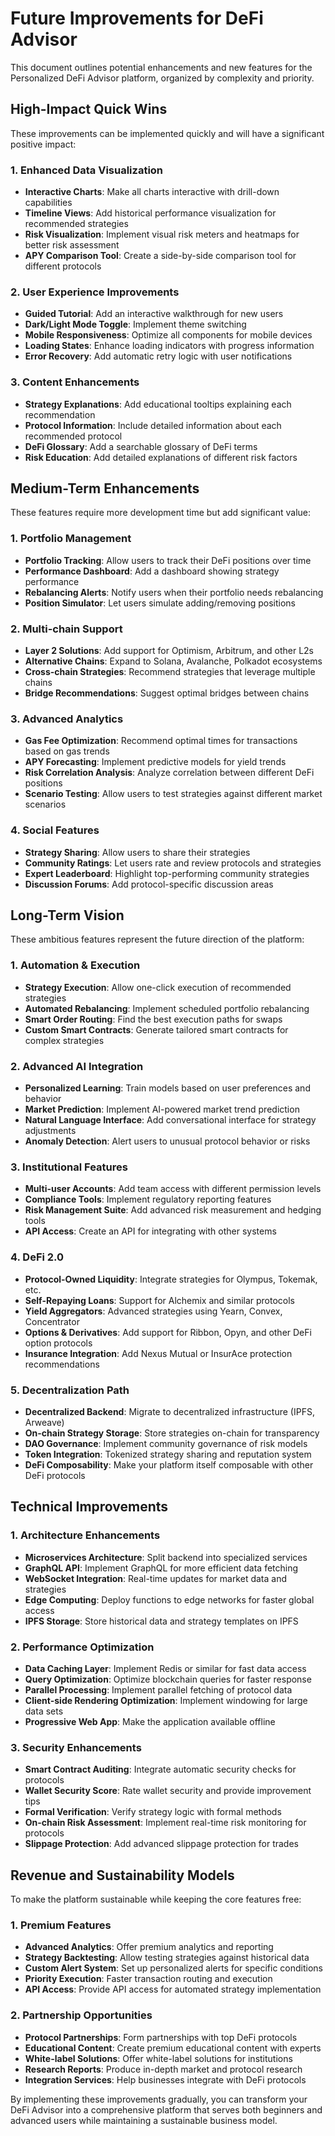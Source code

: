 # Future Improvements for DeFi Advisor

This document outlines potential enhancements and new features for the Personalized DeFi Advisor platform, organized by complexity and priority.

## High-Impact Quick Wins

These improvements can be implemented quickly and will have a significant positive impact:

### 1. Enhanced Data Visualization

- **Interactive Charts**: Make all charts interactive with drill-down capabilities
- **Timeline Views**: Add historical performance visualization for recommended strategies
- **Risk Visualization**: Implement visual risk meters and heatmaps for better risk assessment
- **APY Comparison Tool**: Create a side-by-side comparison tool for different protocols

### 2. User Experience Improvements

- **Guided Tutorial**: Add an interactive walkthrough for new users
- **Dark/Light Mode Toggle**: Implement theme switching
- **Mobile Responsiveness**: Optimize all components for mobile devices
- **Loading States**: Enhance loading indicators with progress information
- **Error Recovery**: Add automatic retry logic with user notifications

### 3. Content Enhancements

- **Strategy Explanations**: Add educational tooltips explaining each recommendation
- **Protocol Information**: Include detailed information about each recommended protocol
- **DeFi Glossary**: Add a searchable glossary of DeFi terms
- **Risk Education**: Add detailed explanations of different risk factors

## Medium-Term Enhancements

These features require more development time but add significant value:

### 1. Portfolio Management

- **Portfolio Tracking**: Allow users to track their DeFi positions over time
- **Performance Dashboard**: Add a dashboard showing strategy performance
- **Rebalancing Alerts**: Notify users when their portfolio needs rebalancing
- **Position Simulator**: Let users simulate adding/removing positions

### 2. Multi-chain Support

- **Layer 2 Solutions**: Add support for Optimism, Arbitrum, and other L2s
- **Alternative Chains**: Expand to Solana, Avalanche, Polkadot ecosystems
- **Cross-chain Strategies**: Recommend strategies that leverage multiple chains
- **Bridge Recommendations**: Suggest optimal bridges between chains

### 3. Advanced Analytics

- **Gas Fee Optimization**: Recommend optimal times for transactions based on gas trends
- **APY Forecasting**: Implement predictive models for yield trends
- **Risk Correlation Analysis**: Analyze correlation between different DeFi positions
- **Scenario Testing**: Allow users to test strategies against different market scenarios

### 4. Social Features

- **Strategy Sharing**: Allow users to share their strategies
- **Community Ratings**: Let users rate and review protocols and strategies
- **Expert Leaderboard**: Highlight top-performing community strategies
- **Discussion Forums**: Add protocol-specific discussion areas

## Long-Term Vision

These ambitious features represent the future direction of the platform:

### 1. Automation & Execution

- **Strategy Execution**: Allow one-click execution of recommended strategies
- **Automated Rebalancing**: Implement scheduled portfolio rebalancing
- **Smart Order Routing**: Find the best execution paths for swaps
- **Custom Smart Contracts**: Generate tailored smart contracts for complex strategies

### 2. Advanced AI Integration

- **Personalized Learning**: Train models based on user preferences and behavior
- **Market Prediction**: Implement AI-powered market trend prediction
- **Natural Language Interface**: Add conversational interface for strategy adjustments
- **Anomaly Detection**: Alert users to unusual protocol behavior or risks

### 3. Institutional Features

- **Multi-user Accounts**: Add team access with different permission levels
- **Compliance Tools**: Implement regulatory reporting features
- **Risk Management Suite**: Add advanced risk measurement and hedging tools
- **API Access**: Create an API for integrating with other systems

### 4. DeFi 2.0

- **Protocol-Owned Liquidity**: Integrate strategies for Olympus, Tokemak, etc.
- **Self-Repaying Loans**: Support for Alchemix and similar protocols
- **Yield Aggregators**: Advanced strategies using Yearn, Convex, Concentrator
- **Options & Derivatives**: Add support for Ribbon, Opyn, and other DeFi option protocols
- **Insurance Integration**: Add Nexus Mutual or InsurAce protection recommendations

### 5. Decentralization Path

- **Decentralized Backend**: Migrate to decentralized infrastructure (IPFS, Arweave)
- **On-chain Strategy Storage**: Store strategies on-chain for transparency
- **DAO Governance**: Implement community governance of risk models
- **Token Integration**: Tokenized strategy sharing and reputation system
- **DeFi Composability**: Make your platform itself composable with other DeFi protocols

## Technical Improvements

### 1. Architecture Enhancements

- **Microservices Architecture**: Split backend into specialized services
- **GraphQL API**: Implement GraphQL for more efficient data fetching
- **WebSocket Integration**: Real-time updates for market data and strategies
- **Edge Computing**: Deploy functions to edge networks for faster global access
- **IPFS Storage**: Store historical data and strategy templates on IPFS

### 2. Performance Optimization

- **Data Caching Layer**: Implement Redis or similar for fast data access
- **Query Optimization**: Optimize blockchain queries for faster response
- **Parallel Processing**: Implement parallel fetching of protocol data
- **Client-side Rendering Optimization**: Implement windowing for large data sets
- **Progressive Web App**: Make the application available offline

### 3. Security Enhancements

- **Smart Contract Auditing**: Integrate automatic security checks for protocols
- **Wallet Security Score**: Rate wallet security and provide improvement tips
- **Formal Verification**: Verify strategy logic with formal methods
- **On-chain Risk Assessment**: Implement real-time risk monitoring for protocols
- **Slippage Protection**: Add advanced slippage protection for trades

## Revenue and Sustainability Models

To make the platform sustainable while keeping the core features free:

### 1. Premium Features

- **Advanced Analytics**: Offer premium analytics and reporting
- **Strategy Backtesting**: Allow testing strategies against historical data
- **Custom Alert System**: Set up personalized alerts for specific conditions
- **Priority Execution**: Faster transaction routing and execution
- **API Access**: Provide API access for automated strategy implementation

### 2. Partnership Opportunities

- **Protocol Partnerships**: Form partnerships with top DeFi protocols
- **Educational Content**: Create premium educational content with experts
- **White-label Solutions**: Offer white-label solutions for institutions
- **Research Reports**: Produce in-depth market and protocol research
- **Integration Services**: Help businesses integrate with DeFi protocols

By implementing these improvements gradually, you can transform your DeFi Advisor into a comprehensive platform that serves both beginners and advanced users while maintaining a sustainable business model.